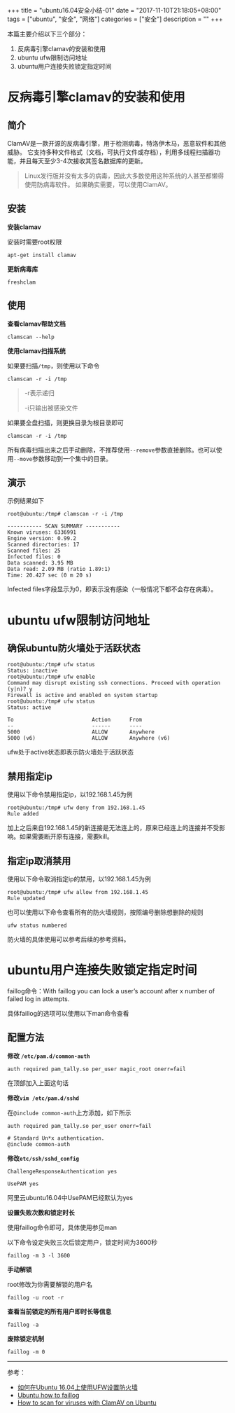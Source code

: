 +++
title = "ubuntu16.04安全小结-01"
date = "2017-11-10T21:18:05+08:00"
tags = ["ubuntu", "安全", "网络"]
categories = ["安全"]
description = ""
+++


本篇主要介绍以下三个部分：

1. 反病毒引擎clamav的安装和使用
2. ubuntu ufw限制访问地址
3. ubuntu用户连接失败锁定指定时间

<!--more-->

# 反病毒引擎clamav的安装和使用

## 简介

 ClamAV是一款开源的反病毒引擎，用于检测病毒，特洛伊木马，恶意软件和其他威胁。 它支持多种文件格式（文档，可执行文件或存档），利用多线程扫描器功能，并且每天至少3-4次接收其签名数据库的更新。

> Linux发行版并没有太多的病毒，因此大多数使用这种系统的人甚至都懒得使用防病毒软件。 如果确实需要，可以使用ClamAV。

## 安装

**安装clamav**

安装时需要root权限

```shell
apt-get install clamav
```

**更新病毒库**

```shell
freshclam
```

## 使用

**查看clamav帮助文档**

```shell
clamscan --help
```

**使用clamav扫描系统**

如果要扫描`/tmp`，则使用以下命令

```shell
clamscan -r -i /tmp
```

> -r表示递归
>
> -i只输出被感染文件

如果要全盘扫描，则更换目录为根目录即可

```shell
clamscan -r -i /tmp
```

所有病毒扫描出来之后手动删除，不推荐使用`--remove`参数直接删除。也可以使用`--move`参数移动到一个集中的目录。

## 演示

示例结果如下

```shell
root@ubuntu:/tmp# clamscan -r -i /tmp

----------- SCAN SUMMARY -----------
Known viruses: 6336991
Engine version: 0.99.2
Scanned directories: 17
Scanned files: 25
Infected files: 0
Data scanned: 3.95 MB
Data read: 2.09 MB (ratio 1.89:1)
Time: 20.427 sec (0 m 20 s)
```

Infected files字段显示为0，即表示没有感染（一般情况下都不会存在病毒）。

# ubuntu ufw限制访问地址

## 确保ubuntu防火墙处于活跃状态

```shell
root@ubuntu:/tmp# ufw status
Status: inactive
root@ubuntu:/tmp# ufw enable
Command may disrupt existing ssh connections. Proceed with operation (y|n)? y
Firewall is active and enabled on system startup
root@ubuntu:/tmp# ufw status
Status: active

To                         Action      From
--                         ------      ----
5000                       ALLOW       Anywhere                  
5000 (v6)                  ALLOW       Anywhere (v6)  
```

ufw处于active状态即表示防火墙处于活跃状态

## 禁用指定ip

使用以下命令禁用指定ip，以192.168.1.45为例

```shell
root@ubuntu:/tmp# ufw deny from 192.168.1.45
Rule added
```

加上之后来自192.168.1.45的新连接是无法连上的，原来已经连上的连接并不受影响。如果需要断开原有连接，需要kill。

## 指定ip取消禁用

使用以下命令取消指定ip的禁用，以192.168.1.45为例

```shell
root@ubuntu:/tmp# ufw allow from 192.168.1.45
Rule updated
```

也可以使用以下命令查看所有的防火墙规则，按照编号删除想删除的规则

```shell
ufw status numbered
```

防火墙的具体使用可以参考后续的参考资料。

# ubuntu用户连接失败锁定指定时间

faillog命令：With faillog you can lock a user’s account after x number of failed log in attempts.

具体faillog的选项可以使用以下man命令查看

## 配置方法

**修改 `/etc/pam.d/common-auth`**

```
auth required pam_tally.so per_user magic_root onerr=fail
```

在顶部加入上面这句话

**修改`vim /etc/pam.d/sshd`**

在`@include common-auth`上方添加，如下所示

```
auth required pam_tally.so per_user onerr=fail

# Standard Un*x authentication.
@include common-auth
```

**修改`etc/ssh/sshd_config`**

```
ChallengeResponseAuthentication yes

UsePAM yes
```

阿里云ubuntu16.04中UsePAM已经默认为yes

**设置失败次数和锁定时长**

使用faillog命令即可，具体使用参见man

以下命令设定失败三次后锁定用户，锁定时间为3600秒

```shell
faillog -m 3 -l 3600
```

**手动解锁**

root修改为你需要解锁的用户名

```shell
faillog -u root -r
```

**查看当前锁定的所有用户即时长等信息**

```shell
faillog -a
```

**废除锁定机制**

```shell
faillog -m 0
```

------

参考：

- [如何在Ubuntu 16.04上使用UFW设置防火墙](https://www.howtoing.com/how-to-set-up-a-firewall-with-ufw-on-ubuntu-16-04)
- [Ubuntu how to faillog](http://blog.bodhizazen.com/linux/ubuntu-how-to-faillog/)
- [How to scan for viruses with ClamAV on Ubuntu](https://www.howtoforge.com/tutorial/clamav-ubuntu/)


